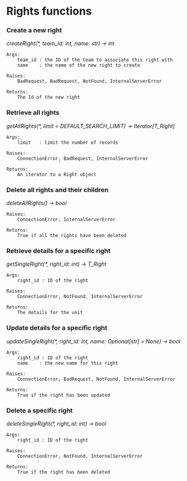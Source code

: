 # Rights functions


### **Create a new right**
_createRight(*, team_id: int, name: str) -> int_

    Args:
        team_id : the ID of the team to associate this right with
        name    : the name of the new right to create

    Raises:
        BadRequest, BadRequest, NotFound, InternalServerError

    Returns:
        The Id of the new right



### **Retrieve all rights**
_getAllRights(*, limit = DEFAULT_SEARCH_LIMIT) -> Iterator[T_Right]_

    Args:
        limit   : limit the number of records

    Raises:
        ConnectionError, BadRequest, InternalServerError

    Returns:
        An iterator to a Right object




### **Delete all rights and their children**
_deleteAllRights() -> bool_

    Raises:
        ConnectionError, InternalServerError

    Returns:
        True if all the rights have been deleted



### **Retrieve details for a specific right**
_getSingleRight(*, right_id: int) -> T_Right_

    Args:
        right_id : ID of the right

    Raises:
        ConnectionError, NotFound, InternalServerError

    Returns:
        The details for the unit



### **Update details for a specific right**
_updateSingleRight(*, right_id: int, name: Optional[str] = None) -> bool_

    Args:
        right_id : ID of the right
        name    : the new name for this right

    Raises:
        ConnectionError, BadRequest, NotFound, InternalServerError

    Returns:
        True if the right has been updated



### **Delete a specific right**
_deleteSingleRight(*, right_id: int) -> bool_

    Args:
        right_id : ID of the right

    Raises:
        ConnectionError, NotFound, InternalServerError

    Returns:
        True if the right has been deleted
